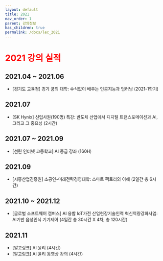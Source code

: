 ```yaml
---
layout: default
title: 2021
nav_order: 1
parent: 강의정보
has_children: true
permalink: /docs/lec_2021
---
```


# <span style="color:red">**2021 강의 실적**</span>

## 2021.04 ~ 2021.06
- [경기도 교육청] 경기 꿈의 대학: 수식없이 배우는 인공지능과 딥러닝 (2021-1학기)

## 2021.07
- [SK Hynix] 신입사원(190명) 특강: 반도체 산업에서 디지털 트랜스포메이션과 AI, 그리고 그 중요성 (2시간)

## 2021.07 ~ 2021.09
- [선린 인터넷 고등학교] AI 중급 강좌 (160H)

## 2021.09
- [시흥산업진흥원] 소공인-미래전략경영대학: 스마트 팩토리의 이해 (2일간 총 6시간)

## 2021.10 ~ 2021.12
- [글로벌 소프트웨어 캠퍼스] AI 융합 IoT가전 산업현장기술인력 혁신역량강화사업: AI기반 음성인식 기기제어 (4일간 총 30시간 X 4차, 총 120시간)

## 2021.11
- [알고링크] AI 윤리 (4시간)
- [알고링크] AI 윤리 동영상 강의 (4시간)
